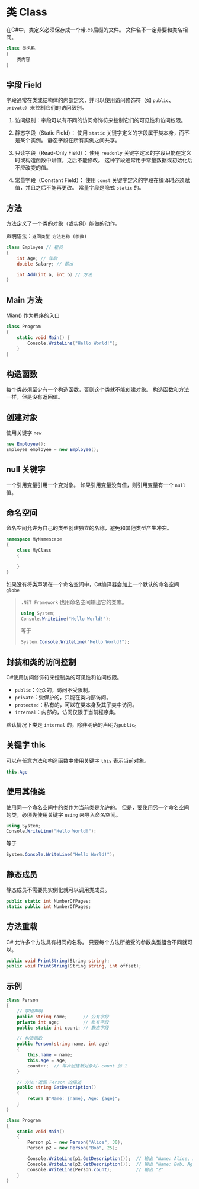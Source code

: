 # 类 Class

在C#中，类定义必须保存成一个带.cs后缀的文件。
文件名不一定非要和类名相同。

```cs
class 类名称
{
    类内容
}
```

## 字段 Field

字段通常在类或结构体的内部定义，并可以使用访问修饰符（如 `public`、`private`）来控制它们的访问级别。

1. 访问级别：字段可以有不同的访问修饰符来控制它们的可见性和访问权限。

2. 静态字段（Static Field）：
使用 `static` 关键字定义的字段属于类本身，而不是某个实例。
静态字段在所有实例之间共享。

3. 只读字段（Read-Only Field）：
使用 `readonly` 关键字定义的字段只能在定义时或构造函数中赋值，之后不能修改。
这种字段通常用于常量数据或初始化后不应改变的值。

4. 常量字段（Constant Field）：
使用 `const` 关键字定义的字段在编译时必须赋值，并且之后不能再更改。
常量字段是隐式 `static` 的。

## 方法

方法定义了一个类的对象（或实例）能做的动作。

声明语法：`返回类型 方法名称 (参数)`

```cs
class Employee // 雇员
{
    int Age; // 年龄
    double Salary; // 薪水

    int Add(int a, int b) // 方法
}
```

## Main 方法

Mian() 作为程序的入口

```cs
class Program
{
    static void Main() {
        Console.WriteLine("Hello World!");
    }
}
```

## 构造函数

每个类必须至少有一个构造函数，否则这个类就不能创建对象。
构造函数和方法一样，但是没有返回值。

## 创建对象

使用关键字 `new`

```cs
new Employee();
Employee employee = new Employee();
```

## null 关键字

一个引用变量引用一个变对象。
如果引用变量没有值，则引用变量有一个 `null` 值。

## 命名空间

命名空间允许为自己的类型创建独立的名称，避免和其他类型产生冲突。

```cs
namespace MyNamescape
{
    class MyClass
    {

    }
}
```

如果没有将类声明在一个命名空间中，C#编译器会加上一个默认的命名空间 `globe`

> `.NET Framework` 也用命名空间输出它的类库。
>
>```cs
>using System;
>Console.WriteLine("Hello World!");
>```
>
>等于
>
>```cs
>System.Console.WriteLine("Hello World!");
>```

## 封装和类的访问控制

C#使用访问修饰符来控制类的可见性和访问权限。

- `public`：公众的，访问不受限制。
- `private`：受保护的，只能在类内部访问。
- `protected`：私有的，可以在类本身及其子类中访问。
- `internal`：内部的，访问仅限于当前程序集。

默认情况下类是 `internal` 的，除非明确的声明为`public`。

## 关键字 this

可以在任意方法和构造函数中使用关键字 `this` 表示当前对象。

```cs
this.Age
```

## 使用其他类

使用同一个命名空间中的类作为当前类是允许的。
但是，要使用另一个命名空间的类，必须先使用关键字 `using` 来导入命名空间。

```cs
using System;
Console.WriteLine("Hello World!");
```

等于

```cs
System.Console.WriteLine("Hello World!");
```

## 静态成员

静态成员不需要先实例化就可以调用类成员。

```cs
public static int NumberOfPages;
static public int NumberOfPages;
```

## 方法重载

C# 允许多个方法具有相同的名称。
只要每个方法所接受的参数类型组合不同就可以。

```cs
public void PrintString(String string);
public void PrintString(String string, int offset);
```

## 示例

```cs
class Person
{
    // 字段声明
    public string name;      // 公有字段
    private int age;         // 私有字段
    public static int count; // 静态字段

    // 构造函数
    public Person(string name, int age)
    {
        this.name = name;
        this.age = age;
        count++;  // 每次创建新对象时，count 加 1
    }

    // 方法：返回 Person 的描述
    public string GetDescription()
    {
        return $"Name: {name}, Age: {age}";
    }
}

class Program
{
    static void Main()
    {
        Person p1 = new Person("Alice", 30);
        Person p2 = new Person("Bob", 25);

        Console.WriteLine(p1.GetDescription());  // 输出 "Name: Alice, Age: 30"
        Console.WriteLine(p2.GetDescription());  // 输出 "Name: Bob, Age: 25"
        Console.WriteLine(Person.count);         // 输出 "2"
    }
}
```
